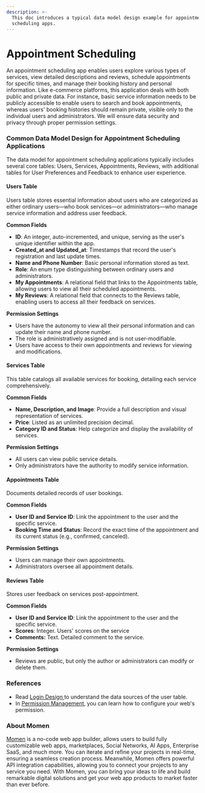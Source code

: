 ```yaml
---
description: >-
  This doc introduces a typical data model design example for appointment
  scheduling apps.
---
```


# Appointment Scheduling

An appointment scheduling app enables users explore various types of services, view detailed descriptions and reviews, schedule appointments for specific times, and manage their booking history and personal information. Like e-commerce platforms, this application deals with both public and private data. For instance, basic service information needs to be publicly accessible to enable users to search and book appointments, whereas users' booking histories should remain private, visible only to the individual users and administrators. We will ensure data security and privacy through proper permission settings.

### **Common Data Model Design for Appointment Scheduling Applications**&#x20;

The data model for appointment scheduling applications typically includes several core tables: Users, Services, Appointments, Reviews, with additional tables for User Preferences and Feedback to enhance user experience.

#### **Users Table**&#x20;

Users table stores essential information about users who are categorized as either ordinary users—who book services—or administrators—who manage service information and address user feedback.

**Common Fields**

* **ID**: An integer, auto-incremented, and unique, serving as the user's unique identifier within the app.
* **Created\_at and Updated\_at**: Timestamps that record the user's registration and last update times.
* **Name and Phone Number**: Basic personal information stored as text.
* **Role**: An enum type distinguishing between ordinary users and administrators.
* **My Appointments**: A relational field that links to the Appointments table, allowing users to view all their scheduled appointments.
* **My Reviews**: A relational field that connects to the Reviews table, enabling users to access all their feedback on services.

**Permission Settings**

* Users have the autonomy to view all their personal information and can update their name and phone number.
* The role is administratively assigned and is not user-modifiable.
* Users have access to their own appointments and reviews for viewing and modifications.

#### **Services Table**&#x20;

This table catalogs all available services for booking, detailing each service comprehensively.

**Common Fields**

* **Name, Description, and Image**: Provide a full description and visual representation of services.
* **Price**: Listed as an unlimited precision decimal.
* **Category ID and Status**: Help categorize and display the availability of services.

**Permission Settings**

* All users can view public service details.
* Only administrators have the authority to modify service information.

#### **Appointments Table**&#x20;

Documents detailed records of user bookings.

**Common Fields**

* **User ID and Service ID**: Link the appointment to the user and the specific service.
* **Booking Time and Status**: Record the exact time of the appointment and its current status (e.g., confirmed, canceled).

**Permission Settings**

* Users can manage their own appointments.
* Administrators oversee all appointment details.

#### **Reviews Table**&#x20;

Stores user feedback on services post-appointment.

**Common Fields**

* **User ID and Service ID**: Link the appointment to the user and the specific service.
* **Scores**: Integer. Users' scores on the service
* **Comments:** Text. Detailed comment to the service.

**Permission Settings**

* Reviews are public, but only the author or administrators can modify or delete them.

### **References**

* Read [Login Design ](https://docs.momen.app/tutorial/how-to-design-your-login-page)to understand the data sources of the user table.
* In [Permission Management](https://docs.momen.app/advanced-functionality/permission-management), you can learn how to configure your web's permission.

### **About Momen​​​​​**

[Momen](https://momen.app/?channel=blog-about) is a no-code web app builder, allows users to build fully customizable web apps, marketplaces, Social Networks, AI Apps, Enterprise SaaS, and much more. You can iterate and refine your projects in real-time, ensuring a seamless creation process. Meanwhile, Momen offers powerful API integration capabilities, allowing you to connect your projects to any service you need. With Momen, you can bring your ideas to life and build remarkable digital solutions and get your web app products to market faster than ever before.​​
